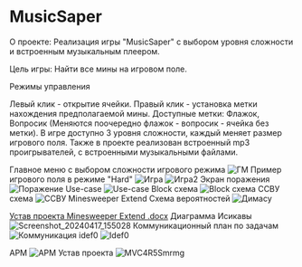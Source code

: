 # MusicSaper
О проекте: Реализация игры "MusicSaper" с выбором уровня сложности и встроенным музыкальным плеером.

Цель игры: Найти все мины на игровом поле.

Режимы управления

Левый клик - открытие ячейки.
Правый клик - установка метки нахождения предполагаемой мины.
Доступные метки: Флажок, Вопросик (Меняются поочередно флажок - вопросик - ячейка без метки).
В игре доступно 3 уровня сложности, каждый меняет размер игрового поля.
Также в проекте реализован встроенный mp3 проигрывателей, с встроенными музыкальными файлами.

Главное меню с выбором сложности игрового режима
![ГМ](https://github.com/Dimonage/MusicSaper/assets/144340113/53ae7dcc-0243-4a35-94e9-10312e607fe7)
Пример игрового поля в режиме "Hard"
![Игра](https://github.com/Dimonage/MusicSaper/assets/144340113/7acfc754-4e30-4c7a-8414-af0450b75ee4)
![Игра2](https://github.com/Dimonage/MusicSaper/assets/144340113/5e5200eb-f7e1-49dd-aec8-c8365a9f226c)
Экран поражения
![Поражение](https://github.com/Dimonage/MusicSaper/assets/144340113/0d4843b8-aa03-4a49-9d11-a56baef8580a)
Use-case
![Use-case](https://github.com/Dimonage/MusicSaper/assets/144340113/abc5b8c1-3f38-435e-9e20-f799ae2a7933)
Block схема
![Block схема](https://github.com/Dimonage/MusicSaper/assets/144340113/f7463679-a561-4ed4-8e78-8646fc5787c1)
    ССВУ схема
![ССВУ Minesweeper Extend](https://github.com/Dimonage/MusicSaper/assets/144340113/cd67fe07-1c78-4af8-a0b9-e7a323e8508e)
Схема вероятностей
![Димасу](https://github.com/Dimonage/MusicSaper/assets/144340113/6fef404a-3944-45c7-bfd0-55ae5cd77cfb)

[Устав проекта Minesweeper Extend .docx](https://github.com/Dimonage/MusicSaper/files/14693128/Minesweeper.Extend.docx)
Диаграмма Исикавы
![Screenshot_20240417_155028](https://github.com/Dimonage/MusicSaper/assets/144340113/5516ed3f-4a3a-422b-9c1a-f92c76836bdf)
Коммуникационный план по задачам
![Коммуникация](https://github.com/Dimonage/MusicSaper/assets/144340113/14bba5ac-1797-4503-bfc6-59ff2dc2d278)
idef0
![Idef0](https://github.com/Dimonage/MusicSaper/assets/144340113/35890eb9-a267-47bc-a3c3-b73b56d331ef)

АРМ
![АРМ](https://github.com/Dimonage/MusicSaper/assets/144340113/f088708f-b3e3-437f-9c42-9c71805fe00c)
Устав проекта
![MVC4R5Smrmg](https://github.com/Dimonage/MusicSaper/assets/144340113/98c429ec-a83c-452a-8f94-496079ceb1f1)


